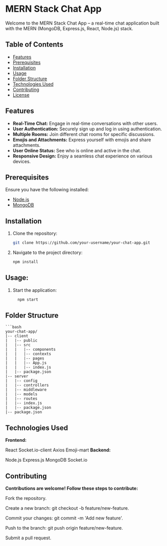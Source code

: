 # MERN Stack Chat App

Welcome to the MERN Stack Chat App – a real-time chat application built with the MERN (MongoDB, Express.js, React, Node.js) stack.

## Table of Contents
- [Features](#features)
- [Prerequisites](#prerequisites)
- [Installation](#installation)
- [Usage](#usage)
- [Folder Structure](#folder-structure)
- [Technologies Used](#technologies-used)
- [Contributing](#contributing)
- [License](#license)

## Features

- **Real-Time Chat:** Engage in real-time conversations with other users.
- **User Authentication:** Securely sign up and log in using authentication.
- **Multiple Rooms:** Join different chat rooms for specific discussions.
- **Emojis and Attachments:** Express yourself with emojis and share attachments.
- **User Online Status:** See who is online and active in the chat.
- **Responsive Design:** Enjoy a seamless chat experience on various devices.

## Prerequisites

Ensure you have the following installed:

- [Node.js](https://nodejs.org/)
- [MongoDB](https://www.mongodb.com/)

## Installation

1. Clone the repository:
   ```bash
   git clone https://github.com/your-username/your-chat-app.git
2. Navigate to the project directory:
   ```bash
   npm install
## Usage:
1. Start the application:
   ```bash
     npm start
## Folder Structure
    ```bash
    your-chat-app/
    |-- client
    |   |-- public
    |   |-- src
    |   |   |-- components
    |   |   |-- contexts
    |   |   |-- pages
    |   |   |-- App.js
    |   |   |-- index.js
    |   |-- package.json
    |-- server
    |   |-- config
    |   |-- controllers
    |   |-- middleware
    |   |-- models
    |   |-- routes
    |   |-- index.js
    |   |-- package.json
    |-- package.json


## Technologies Used
**Frontend:**

React
Socket.io-client
Axios
Emoji-mart
**Backend:**

Node.js
Express.js
MongoDB
Socket.io  

## Contributing
**Contributions are welcome! Follow these steps to contribute:**

Fork the repository.

Create a new branch: git checkout -b feature/new-feature.

Commit your changes: git commit -m 'Add new feature'.

Push to the branch: git push origin feature/new-feature.

Submit a pull request.
